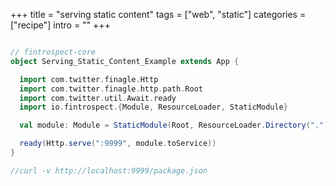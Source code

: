 +++
title = "serving static content"
tags = ["web", "static"]
categories = ["recipe"]
intro = ""
+++

```scala

// fintrospect-core
object Serving_Static_Content_Example extends App {

  import com.twitter.finagle.Http
  import com.twitter.finagle.http.path.Root
  import com.twitter.util.Await.ready
  import io.fintrospect.{Module, ResourceLoader, StaticModule}

  val module: Module = StaticModule(Root, ResourceLoader.Directory("."))

  ready(Http.serve(":9999", module.toService))
}

//curl -v http://localhost:9999/package.json
```